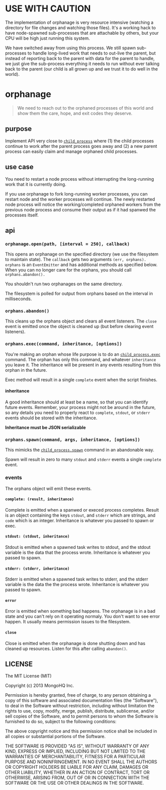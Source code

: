 USE WITH CAUTION
================

The implementation of orphanage is very resource intensive (watching a directory for file changes and watching those files). It's a working hack to have node-spawned sub-processes that are attachable by others, but your CPU will be high just running this system.

We have switched away from using this process. We still spawn sub-processes to handle long-lived work that needs to out-live the parent, but instead of reporting back to the parent with data for the parent to handle, we just give the sub-process everything it needs to run without ever talking back to the parent (our child is all grown up and we trust it to do well in the world).

orphanage
=========

> We need to reach out to the orphaned processes of this world and show them the care, hope, and exit codes they deserve.

## purpose

Implement API very close to [`child_process`](http://nodejs.org/api/child_process.html) where (1) the child processes continue to work after the parent process goes away and (2) a new parent process can easily claim and manage orphaned child processes.

## use case

You need to restart a node process without interrupting the long-running work that it is currently doing. 

If you use orphanage to fork long-running worker processes, you can restart node and the worker processes will continue. The newly restarted node process will notice the working/completed orphaned workers from the previous node process and consume their output as if it had spanwed the processes itself.

## api

### `orphanage.open(path, [interval = 250], callback)`

This opens an orphanage on the specified directory (we use the filesystem to maintain state). The `callback` gets two arguments `(err, orphans).` `orphans` is an `EventEmitter` and has additional methods as specified below. When you can no longer care for the orphans, you should call `orphans.abandon().` 

You shouldn't run two orphanages on the same directory.

The filesystem is polled for output from orphans based on the interval in milliseconds.

### `orphans.abandon()`

This cleans up the orphans object and clears all event listeners. The `close` event is emitted once the object is cleaned up (but before clearing event listeners).

### `orphans.exec(command, inheritance, [options])`

You're making an orphan whose life purpose is to do an [`child_process.exec`](http://nodejs.org/api/child_process.html#child_process_child_process_exec_command_options_callback) command. The orphan has only this command, and whatever `inheritance` you leave it. The inheritance will be present in any events resulting from this orphan in the future.

Exec method will result in a single `complete` event when the script finishes.

#### inheritance

A good inheritance should at least be a name, so that you can identify future events. Remember, your process might not be around in the future, so any details you need to properly react to `complete`, `stdout`, or `stderr` events should be stored with the inheritance. 

**Inheritance must be JSON serializable**

### `orphans.spawn(command, args, inheritance, [options])`

This mimicks the [`child_process.spawn`](http://nodejs.org/api/child_process.html#child_process_child_process_spawn_command_args_options) command in an abandonable way.

Spawn will result in zero to many `stdout` and `stderr` events a single `complete` event.

### events

The orphans object will emit these events.

#### `complete: (result, inheritance)`

Complete is emitted when a spanwed or execed process completes. Result is an object containing the keys `stdout`, and `stderr` which are strings, and `code` which is an integer. Inheritance is whatever you passed to spawn or exec.

#### `stdout: (stdout, inheritance)`

Stdout is emitted when a spawned task writes to stdout, and the stdout variable is the data that the process wrote. Inheritance is whatever you passed to spawn.

#### `stderr: (stderr, inheritance)`

Stderr is emitted when a spawned task writes to stderr, and the stderr variable is the data the the process wrote. Inheritance is whatever you passed to spawn.

#### `error`

Error is emitted when something bad happens. The orphanage is in a bad state and you can't rely on it operating normaly. You don't want to see error happen. It usually means permission issues to the filesystem.

#### `close`

Close is emitted when the orphanage is done shutting down and has cleaned up resources. Listen for this after calling `abandon()`.

## LICENSE

The MIT License (MIT)

Copyright (c) 2013 MongoHQ Inc.

Permission is hereby granted, free of charge, to any person obtaining a copy of
this software and associated documentation files (the "Software"), to deal in
the Software without restriction, including without limitation the rights to
use, copy, modify, merge, publish, distribute, sublicense, and/or sell copies of
the Software, and to permit persons to whom the Software is furnished to do so,
subject to the following conditions:

The above copyright notice and this permission notice shall be included in all
copies or substantial portions of the Software.

THE SOFTWARE IS PROVIDED "AS IS", WITHOUT WARRANTY OF ANY KIND, EXPRESS OR
IMPLIED, INCLUDING BUT NOT LIMITED TO THE WARRANTIES OF MERCHANTABILITY, FITNESS
FOR A PARTICULAR PURPOSE AND NONINFRINGEMENT. IN NO EVENT SHALL THE AUTHORS OR
COPYRIGHT HOLDERS BE LIABLE FOR ANY CLAIM, DAMAGES OR OTHER LIABILITY, WHETHER
IN AN ACTION OF CONTRACT, TORT OR OTHERWISE, ARISING FROM, OUT OF OR IN
CONNECTION WITH THE SOFTWARE OR THE USE OR OTHER DEALINGS IN THE SOFTWARE.

